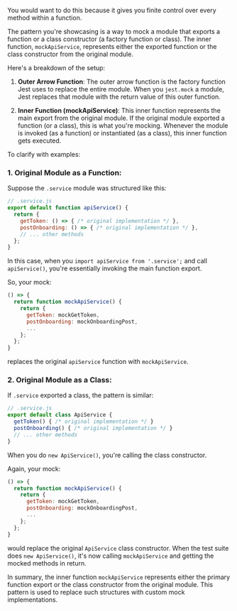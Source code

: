 You would want to do this because it gives you finite control over every method within a function.

The pattern you're showcasing is a way to mock a module that exports a function or a class constructor (a factory function or class). The inner function, `mockApiService`, represents either the exported function or the class constructor from the original module. 

Here's a breakdown of the setup:

1. **Outer Arrow Function**: The outer arrow function is the factory function Jest uses to replace the entire module. When you `jest.mock` a module, Jest replaces that module with the return value of this outer function.

2. **Inner Function (mockApiService)**: This inner function represents the main export from the original module. If the original module exported a function (or a class), this is what you're mocking. Whenever the module is invoked (as a function) or instantiated (as a class), this inner function gets executed.

To clarify with examples:

### 1. Original Module as a Function:

Suppose the `.service` module was structured like this:

```javascript
// .service.js
export default function apiService() {
  return {
    getToken: () => { /* original implementation */ },
    postOnboarding: () => { /* original implementation */ },
    // ... other methods
  };
}
```

In this case, when you `import apiService from '.service';` and call `apiService()`, you're essentially invoking the main function export. 

So, your mock:

```javascript
() => {
  return function mockApiService() {
    return {
      getToken: mockGetToken,
      postOnboarding: mockOnboardingPost,
      ...
    };
  };
}
```

replaces the original `apiService` function with `mockApiService`.

### 2. Original Module as a Class:

If `.service` exported a class, the pattern is similar:

```javascript
// .service.js
export default class ApiService {
  getToken() { /* original implementation */ }
  postOnboarding() { /* original implementation */ }
  // ... other methods
}
```

When you do `new ApiService()`, you're calling the class constructor. 

Again, your mock:

```javascript
() => {
  return function mockApiService() {
    return {
      getToken: mockGetToken,
      postOnboarding: mockOnboardingPost,
      ...
    };
  };
}
```

would replace the original `ApiService` class constructor. When the test suite does `new ApiService()`, it's now calling `mockApiService` and getting the mocked methods in return.

In summary, the inner function `mockApiService` represents either the primary function export or the class constructor from the original module. This pattern is used to replace such structures with custom mock implementations.